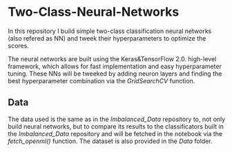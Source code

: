 # Two-Class-Neural-Networks

In this repository I build simple two-class classification neural networks (also refered as NN) and tweek their hyperparameters to optimize the scores.

The neural networks are built using the Keras&TensorFlow 2.0. high-level framework, which allows for fast implementation and easy hyperparameter tuning. These NNs will be tweeked by adding neuron layers and finding the best hyperparameter combination via the *GridSearchCV* function.

## Data
The data used is the same as in the *Imbalanced_Data* repository to, not only build neural networks, but to compare its results to the classificators built in the *Imbalanced_Data* repository and will be fetched in the notebook via the *fetch_openml()* function. The dataset is also provided in the *Data* folder.

